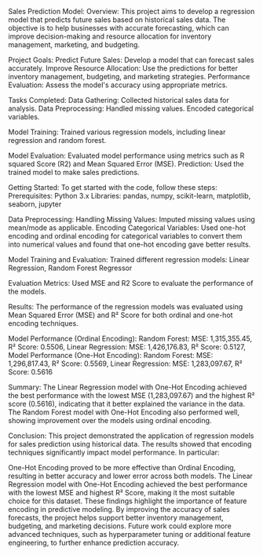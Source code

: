 Sales Prediction Model:
Overview:
This project aims to develop a regression model that predicts future sales based on historical sales data. The objective is to help businesses with accurate forecasting, which can improve decision-making and resource allocation for inventory management, marketing, and budgeting.

Project Goals:
Predict Future Sales: Develop a model that can forecast sales accurately.
Improve Resource Allocation: Use the predictions for better inventory management, budgeting, and marketing strategies.
Performance Evaluation: Assess the model's accuracy using appropriate metrics.

Tasks Completed:
Data Gathering: Collected historical sales data for analysis.
Data Preprocessing:
Handled missing values.
Encoded categorical variables.

Model Training:
Trained various regression models, including linear regression and random forest.

Model Evaluation: Evaluated model performance using metrics such as R squared Score (R2) and Mean Squared Error (MSE).
Prediction: Used the trained model to make sales predictions.

Getting Started:
To get started with the code, follow these steps:
Prerequisites:
Python 3.x
Libraries: pandas, numpy, scikit-learn, matplotlib, seaborn, jupyter

Data Preprocessing:
Handling Missing Values: Imputed missing values using mean/mode as applicable.
Encoding Categorical Variables: Used one-hot encoding and ordinal encoding for categorical variables to convert them into numerical values and found that one-hot encoding gave better results.

Model Training and Evaluation:
Trained different regression models:
Linear Regression,
Random Forest Regressor

Evaluation Metrics: Used MSE and R2 Score to evaluate the performance of the models.

Results:
The performance of the regression models was evaluated using Mean Squared Error (MSE) and R² Score for both ordinal and one-hot encoding techniques.

Model Performance (Ordinal Encoding):
Random Forest:
MSE: 1,315,355.45,
R² Score: 0.5506,
Linear Regression:
MSE: 1,426,176.83,
R² Score: 0.5127,
Model Performance (One-Hot Encoding):
Random Forest:
MSE: 1,296,817.43,
R² Score: 0.5569,
Linear Regression:
MSE: 1,283,097.67,
R² Score: 0.5616

Summary:
The Linear Regression model with One-Hot Encoding achieved the best performance with the lowest MSE (1,283,097.67) and the highest R² score (0.5616), indicating that it better explained the variance in the data.
The Random Forest model with One-Hot Encoding also performed well, showing improvement over the models using ordinal encoding.

Conclusion:
This project demonstrated the application of regression models for sales prediction using historical data. The results showed that encoding techniques significantly impact model performance. In particular:

One-Hot Encoding proved to be more effective than Ordinal Encoding, resulting in better accuracy and lower error across both models.
The Linear Regression model with One-Hot Encoding achieved the best performance with the lowest MSE and highest R² Score, making it the most suitable choice for this dataset.
These findings highlight the importance of feature encoding in predictive modeling. By improving the accuracy of sales forecasts, the project helps support better inventory management, budgeting, and marketing decisions. Future work could explore more advanced techniques, such as hyperparameter tuning or additional feature engineering, to further enhance prediction accuracy.
